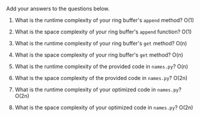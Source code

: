 Add your answers to the questions below.

1. What is the runtime complexity of your ring buffer's `append` method? O(1)

2. What is the space complexity of your ring buffer's `append` function? O(1)

3. What is the runtime complexity of your ring buffer's `get` method? O(n)

4. What is the space complexity of your ring buffer's `get` method? O(n)

5. What is the runtime complexity of the provided code in `names.py`? O(n)

6. What is the space complexity of the provided code in `names.py`? O(2n)

7. What is the runtime complexity of your optimized code in `names.py`? O(2n)

8. What is the space complexity of your optimized code in `names.py`? O(2n)
